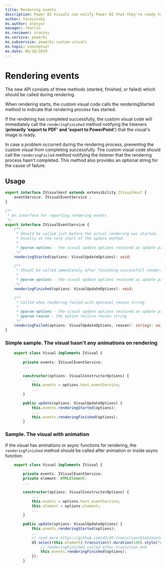 ```yaml
---
title: Rendering events
description: Power BI Visuals can notify Power BI that they're ready to exporting to Power Point/PDF
author: Yarovinsky
ms.author: alexyar
manager: rkarlin
ms.reviewer: sranins
ms.service: powerbi
ms.subservice: powerbi-custom-visuals
ms.topic: conceptual
ms.date: 06/18/2019
---
```


# Rendering events

The new API consists of three methods (started, finished, or failed) which should be called during rendering.

When rendering starts, the custom visual code calls the renderingStarted method to indicate that rendering process has started.

If the rendering has completed successfully, the custom visual code will immediately call the `renderingFinished` method notifying the listeners (**primarily 'export to PDF' and 'export to PowerPoint'**) that the visual's image is ready.

In case a problem occurred during the rendering process, preventing the custom visual from completing successfully. The custom visual code should call the `renderingFailed` method notifying the listener that the rendering process hasn't completed. This method also provides an optional string for the cause of failure.

## Usage

```typescript
export interface IVisualHost extends extensibility.IVisualHost {
    eventService: IVisualEventService ;
}

/**
 * An interface for reporting rendering events
 */
export interface IVisualEventService {
    /**
     * Should be called just before the actual rendering was started. 
     * Usually at the very start of the update method.
     *
     * @param options - the visual update options received as update parameter
     */
    renderingStarted(options: VisualUpdateOptions): void;

    /**
     * Shoudl be called immediately after finishing successfull rendering.
     * 
     * @param options - the visual update options received as update parameter
     */
    renderingFinished(options: VisualUpdateOptions): void;

    /**
     * Called when rendering failed with optional reason string
     * 
     * @param options - the visual update options received as update parameter
     * @param reason - the option failure reason string
     */
    renderingFailed(options: VisualUpdateOptions, reason?: string): void;
}
```

### Simple sample. The visual hasn't any animations on rendering

```typescript
    export class Visual implements IVisual {
        ...
        private events: IVisualEventService;
        ...

        constructor(options: VisualConstructorOptions) {
            ...
            this.events = options.host.eventService;
            ...
        }

        public update(options: VisualUpdateOptions) {
            this.events.renderingStarted(options);
            ...
            this.events.renderingFinished(options);
        }
```

### Sample. The visual with animation

If the visual has animations or async functions for rendering, the `renderingFinished` method should be called after animation or inside async function.

```typescript
    export class Visual implements IVisual {
        ...
        private events: IVisualEventService;
        private element: HTMLElement;
        ...

        constructor(options: VisualConstructorOptions) {
            ...
            this.events = options.host.eventService;
            this.element = options.element;
            ...
        }

        public update(options: VisualUpdateOptions) {
            this.events.renderingStarted(options);
            ...
            // read more https://github.com/d3/d3-transition/blob/master/README.md#transition_end
            d3.select(this.element).transition().duration(100).style("opacity","0").end().then(() => {
                // renderingFinished called after transition end
                this.events.renderingFinished(options);
            });
        }
```
